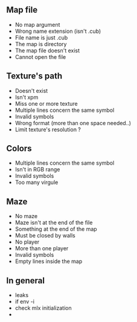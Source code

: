 ## Map file
- No map argument
- Wrong name extension (isn't .cub)
- File name is just .cub
- The map is directory
- The map file doesn't exist
- Cannot open the file

## Texture's path
- Doesn't exist
- Isn't xpm
- Miss one or more texture
- Multiple lines concern the same symbol
- Invalid symbols
- Wrong format (more than one space needed..)
- Limit texture's resolution ?

## Colors
- Multiple lines concern the same symbol
- Isn't in RGB range
- Invalid symbols
- Too many virgule

## Maze
- No maze
- Maze isn't at the end of the file
- Something at the end of the map
- Must be closed by walls
- No player
- More than one player
- Invalid symbols
- Empty lines inside the map

## In general
- leaks
- if env -i
- check mlx initialization
- 
